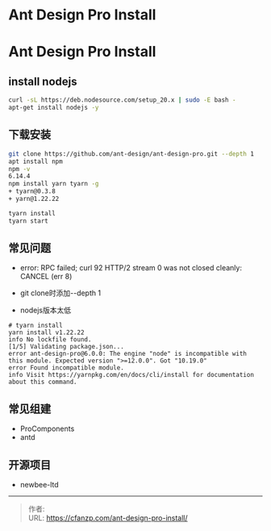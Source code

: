 # Ant Design Pro Install


<!--more-->
# Ant Design Pro Install
## install nodejs
```bash
curl -sL https://deb.nodesource.com/setup_20.x | sudo -E bash -
apt-get install nodejs -y
```
## 下载安装
```bash
git clone https://github.com/ant-design/ant-design-pro.git --depth 1
apt install npm
npm -v
6.14.4
npm install yarn tyarn -g
+ tyarn@0.3.8
+ yarn@1.22.22

tyarn install
tyarn start
```


## 常见问题
- error: RPC failed; curl 92 HTTP/2 stream 0 was not closed cleanly: CANCEL (err 8)
- git clone时添加--depth 1

- nodejs版本太低
```
# tyarn install
yarn install v1.22.22
info No lockfile found.
[1/5] Validating package.json...
error ant-design-pro@6.0.0: The engine "node" is incompatible with this module. Expected version ">=12.0.0". Got "10.19.0"
error Found incompatible module.
info Visit https://yarnpkg.com/en/docs/cli/install for documentation about this command.
```

## 常见组建
- ProComponents
- antd

## 开源项目
- newbee-ltd


---

> 作者:   
> URL: https://cfanzp.com/ant-design-pro-install/  

